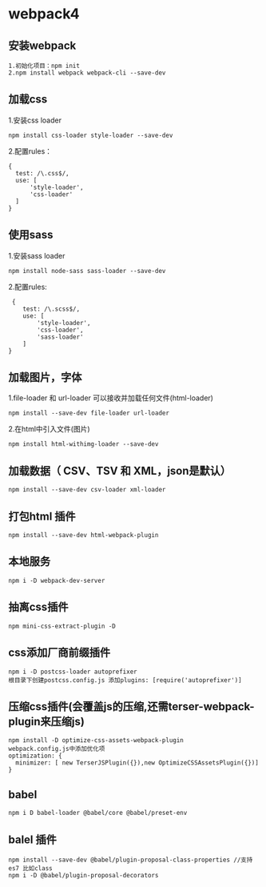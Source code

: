 # webpack4
## 安装webpack
    1.初始化项目：npm init
    2.npm install webpack webpack-cli --save-dev
## 加载css
  1.安装css loader  
  ```
  npm install css-loader style-loader --save-dev  
  ```
  2.配置rules：
  ```
  {
    test: /\.css$/,
    use: [
        'style-loader',
        'css-loader'
    ]
  }
  ```
## 使用sass
1.安装sass loader  
```
npm install node-sass sass-loader --save-dev
```  
2.配置rules:
```
 {  
    test: /\.scss$/,  
    use: [
        'style-loader',
        'css-loader',
        'sass-loader'
    ]
}
```
## 加载图片，字体
1.file-loader 和 url-loader 可以接收并加载任何文件(html-loader)  
```  
npm install --save-dev file-loader url-loader 
```
2.在html中引入文件(图片) 
```
npm install html-withimg-loader --save-dev
```
## 加载数据（ CSV、TSV 和 XML，json是默认）
```
npm install --save-dev csv-loader xml-loader  
```
## 打包html 插件
```
npm install --save-dev html-webpack-plugin
```
## 本地服务
```
npm i -D webpack-dev-server
```
## 抽离css插件
```
npm mini-css-extract-plugin -D
```
## css添加厂商前缀插件
```
npm i -D postcss-loader autoprefixer  
根目录下创建postcss.config.js 添加plugins: [require('autoprefixer')]
``` 
## 压缩css插件(会覆盖js的压缩,还需terser-webpack-plugin来压缩js)
```
npm install -D optimize-css-assets-webpack-plugin
webpack.config.js中添加优化项
optimization: {
  minimizer: [ new TerserJSPlugin({}),new OptimizeCSSAssetsPlugin({})]
}
```
## babel
```
npm i D babel-loader @babel/core @babel/preset-env
```
## balel 插件
```
npm install --save-dev @babel/plugin-proposal-class-properties //支持es7 比如class
npm i -D @babel/plugin-proposal-decorators
```
